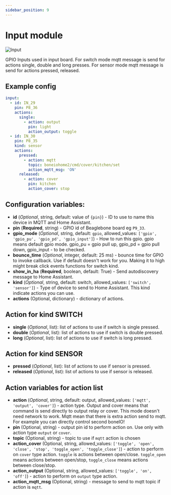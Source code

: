 ```yaml
---
sidebar_position: 9
---
```


# Input module

![Input](/img/input.png)

GPIO Inputs used in input board.
For switch mode mqtt message is send for actions single, double and long presses.
For sensor mode mqtt message is send for actions pressed, released.

## Example config

```yaml title="Example config"
input:
  - id: IN_29
    pin: P8_36
    actions:
      single:
        - action: output
          pin: light
          action_output: toggle
  - id: IN_30
    pin: P8_35
    kind: sensor
    actions:
      pressed:
        - action: mqtt
          topic: boneiohome2/cmd/cover/kitchen/set
          action_mqtt_msg: 'ON'
      released:
        - action: cover
          pin: kitchen
          action_cover: stop
```

## Configuration variables:

- **id** (_Optional_, string, default: value of `{pin}`) - ID to use to name this device in MQTT and Home Assistant.
- **pin** (**Required**, string) - GPIO id of Beaglebone board eg `P9_33`.
- **gpio_mode** (_Optional_, string, default: `gpio`, allowed_values: `['gpio', 'gpio_pu', 'gpio_pd', 'gpio_input']`) - How to run this gpio. gpio means default gpio mode. gpio_pu = gpio pull up, gpio_pd = gpio pull down, gpio_input - to be checked.
- **bounce_time** (_Optional_, integer, default: 25 ms) - bounce time for GPIO to invoke callback. Use if default doesn't work for you. Making it to high might break click events functions for switch kind.
- **show_in_ha** (**Required**, boolean, default: True) - Send autodiscovery message to Home Assistant.
- **kind** (_Optional_, string, default: switch, allowed_values: `['switch', 'sensor']`) - Type of device to send to Home Assistant. This kind indicate actions you can use.
- **actions** (Optional, dictionary) - dictionary of actions.

## Action for kind SWITCH

- **single** (_Optional_, list): list of actions to use if switch is single pressed.
- **double** (_Optional_, list): list of actions to use if switch is double pressed.
- **long** (_Optional_, list): list of actions to use if switch is long pressed.

## Action for kind SENSOR

- **pressed** (_Optional_, list): list of actions to use if sensor is pressed.
- **released** (_Optional_, list): list of actions to use if sensor is released.

## Action variables for action list

- **action** (_Optional_, string, default: output, allowed_values: `['mqtt', 'output', 'cover']`) - action type. Output and cover means that command is send directly to output relay or cover. This mode doesn't need network to work. Mqtt mean that there is extra action send to mqtt. For example you can directly control second boneIO!
- **pin** (Optional, string) - output pin id to perform action on. Use only with action type `output` or `cover`.
- **topic** (Optional, string) - topic to use if `mqtt` action is chosen
- **action_cover** (Optional, string, allowed_values: `['toggle', 'open', 'close', 'stop', 'toggle_open', 'toggle_close']`) - action to perform on `cover` type action. `toggle` is actions between open/close. `toggle_open` means actions between open/stop, `toggle_close` means actions between close/stop.
- **action_output** (Optional, string, allowed_values: `['toggle', 'on', 'off']`) - action to perform on `output` type action.
- **action_mqtt_msg** (Optional, string) - message to send to mqtt topic if action is `mqtt`.
